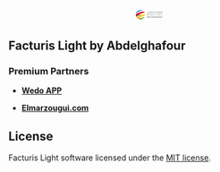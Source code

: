 <p align="center">
    <a href="https://elmarzougui.com" target="_blank">
        <img src="./ae_logo.jpg" width="50px">
    </a>
</p>

## Facturis Light  by Abdelghafour

### Premium Partners

- **[Wedo APP](https://wedoapp.ma/)**
  
- **[Elmarzougui.com](https://elmarzougui.com/)**


## License

Facturis Light software licensed under the [MIT license](https://opensource.org/licenses/MIT).
